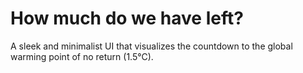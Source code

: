 # How much do we have left?

A sleek and minimalist UI that visualizes the countdown to the global warming point of no return (1.5°C).
